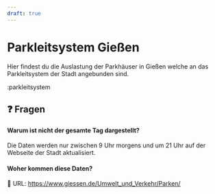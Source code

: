 ```yaml
---
draft: true
---
```

# Parkleitsystem Gießen

Hier findest du die Auslastung der Parkhäuser in Gießen welche an das Parkleitsystem der Stadt angebunden sind.

:parkleitsystem


## ❓️ Fragen
#### Warum ist nicht der gesamte Tag dargestellt?
Die Daten werden nur zwischen 9 Uhr morgens und um 21 Uhr auf der Webseite der Stadt aktualisiert.


#### Woher kommen diese Daten?
🔗 URL: https://www.giessen.de/Umwelt_und_Verkehr/Parken/